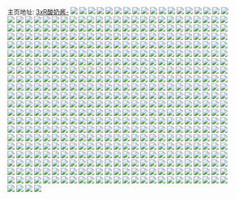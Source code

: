 主页地址: [3xR酸奶酱-](https://weibo.com/u/6291767297) 
![](https://wx4.sinaimg.cn/mw2000/006RNC5Hly1h9ksd37506j31o0280e82.jpg) 
![](https://wx4.sinaimg.cn/mw2000/006RNC5Hly1h9kuvmxf0zj31o0280hdu.jpg) 
![](https://wx4.sinaimg.cn/mw2000/006RNC5Hly1h9ksd1uzvnj31o0280b2a.jpg) 
![](https://wx4.sinaimg.cn/mw2000/006RNC5Hly1h9kss7v1c3j31o0280u0x.jpg) 
![](https://wx4.sinaimg.cn/mw2000/006RNC5Hly1h9ksd06m74j31o0280e82.jpg) 
![](https://wx4.sinaimg.cn/mw2000/006RNC5Hly1h9ko37lwsxj30u00stjsb.jpg) 
![](https://wx4.sinaimg.cn/mw2000/006RNC5Hly1h9d59yp2gfj31o02801ky.jpg) 
![](https://wx4.sinaimg.cn/mw2000/006RNC5Hly1h9cpdzax0ej32801o0hdt.jpg) 
![](https://wx4.sinaimg.cn/mw2000/006RNC5Hly1h9bjdpnafcj32801o0npd.jpg) 
![](https://wx4.sinaimg.cn/mw2000/006RNC5Hly1h9bjerevg4j31o0280u0x.jpg) 
![](https://wx4.sinaimg.cn/mw2000/006RNC5Hly1h9bjdqwg1tj32801o0u0x.jpg) 
![](https://wx4.sinaimg.cn/mw2000/006RNC5Hly1h9bje6fva8j32801o0u0x.jpg) 
![](https://wx4.sinaimg.cn/mw2000/006RNC5Hly1h9bjdool8pj31o0280kjl.jpg) 
![](https://wx4.sinaimg.cn/mw2000/006RNC5Hly1h92k5yv2o7j30u00wsadq.jpg) 
![](https://wx4.sinaimg.cn/mw2000/006RNC5Hly1h92kuaezsfj30rv1t27v5.jpg) 
![](https://wx4.sinaimg.cn/mw2000/006RNC5Hly1h91qhobghtj31o02801ky.jpg) 
![](https://wx4.sinaimg.cn/mw2000/006RNC5Hly1h8ub0lotpjj30wi1ycter.jpg) 
![](https://wx4.sinaimg.cn/mw2000/006RNC5Hly1h8ua1w336nj31891yn7wh.jpg) 
![](https://wx4.sinaimg.cn/mw2000/006RNC5Hly1h8svqdc0l6j31o027znpd.jpg) 
![](https://wx4.sinaimg.cn/mw2000/006RNC5Hly1h8svqfmnqmj322o3407wi.jpg) 
![](https://wx4.sinaimg.cn/mw2000/006RNC5Hly1h8s7eluqruj31o0280e82.jpg) 
![](https://wx4.sinaimg.cn/mw2000/006RNC5Hly1h8s7emuncwj31o0280npd.jpg) 
![](https://wx4.sinaimg.cn/mw2000/006RNC5Hly1h8s7ek51kkj31o02801ky.jpg) 
![](https://wx4.sinaimg.cn/mw2000/006RNC5Hly1h8ne7ju52wj30wi1yc4gt.jpg) 
![](https://wx4.sinaimg.cn/mw2000/006RNC5Hly1h8n1zge00xj30wi1yc7ic.jpg) 
![](https://wx4.sinaimg.cn/mw2000/006RNC5Hly1h8lu632khrj32801o04qq.jpg) 
![](https://wx4.sinaimg.cn/mw2000/006RNC5Hly1h8lu61av1rj32801o0npd.jpg) 
![](https://wx4.sinaimg.cn/mw2000/006RNC5Hly1h8lu64d5ezj32801o0u0x.jpg) 
![](https://wx4.sinaimg.cn/mw2000/006RNC5Hly1h8jra2vtcdj31o0280npd.jpg) 
![](https://wx4.sinaimg.cn/mw2000/006RNC5Hly1h8jr6zzqkvj31o0280qv5.jpg) 
![](https://wx4.sinaimg.cn/mw2000/006RNC5Hly1h8gkdl97w5j31kt27zqv5.jpg) 
![](https://wx4.sinaimg.cn/mw2000/006RNC5Hly1h8gkfkzq9mj30t01pqtr3.jpg) 
![](https://wx4.sinaimg.cn/mw2000/006RNC5Hly1h8gkdlrmifj314a27wkjl.jpg) 
![](https://wx4.sinaimg.cn/mw2000/006RNC5Hly1h8gkdmm4hxj31jb280x6p.jpg) 
![](https://wx4.sinaimg.cn/mw2000/006RNC5Hly1h8gkdb5d0gj32c02k9b2a.jpg) 
![](https://wx4.sinaimg.cn/mw2000/006RNC5Hly1h8gkdd85dpj32c0340qv6.jpg) 
![](https://wx4.sinaimg.cn/mw2000/006RNC5Hly1h8gkdc16raj32a12nab2a.jpg) 
![](https://wx4.sinaimg.cn/mw2000/006RNC5Hly1h8gkdecnq1j32c0340u0y.jpg) 
![](https://wx4.sinaimg.cn/mw2000/006RNC5Hly1h8gkdfdvc8j32c02rw1ky.jpg) 
![](https://wx4.sinaimg.cn/mw2000/006RNC5Hly1h8gkdgfc0ij32c02nie82.jpg) 
![](https://wx4.sinaimg.cn/mw2000/006RNC5Hly1h8gkdhii8aj32c02sc7wi.jpg) 
![](https://wx4.sinaimg.cn/mw2000/006RNC5Hly1h8faf248u5j31o0280x6p.jpg) 
![](https://wx4.sinaimg.cn/mw2000/006RNC5Hly1h8faf35bwlj31o02801ky.jpg) 
![](https://wx4.sinaimg.cn/mw2000/006RNC5Hly1h8ard51d41j31af1uqx5u.jpg) 
![](https://wx4.sinaimg.cn/mw2000/006RNC5Hly1h81nm8btjyj30u01sxagi.jpg) 
![](https://wx4.sinaimg.cn/mw2000/006RNC5Hly1h81nm8u47nj30wi1ycgyn.jpg) 
![](https://wx4.sinaimg.cn/mw2000/006RNC5Hly1h81nm7z1toj30wi1yc4dy.jpg) 
![](https://wx4.sinaimg.cn/mw2000/006RNC5Hly1h81nbmut2nj30wi1ych12.jpg) 
![](https://wx4.sinaimg.cn/mw2000/006RNC5Hly1h81nbwe7gkj30wi1yck6v.jpg) 
![](https://wx4.sinaimg.cn/mw2000/006RNC5Hly1h81nck4zt1j30u01sxk0t.jpg) 
![](https://wx4.sinaimg.cn/mw2000/006RNC5Hly1h81nbn4m67j31ba0zg775.jpg) 
![](https://wx4.sinaimg.cn/mw2000/006RNC5Hly1h81nckjefwj30u0140tqa.jpg) 
![](https://wx4.sinaimg.cn/mw2000/006RNC5Hly1h800v9bmpdj31o027z1kz.jpg) 
![](https://wx4.sinaimg.cn/mw2000/006RNC5Hly1h800ux3hwpj31o0280npe.jpg) 
![](https://wx4.sinaimg.cn/mw2000/006RNC5Hly1h800uw11vaj31o02804qr.jpg) 
![](https://wx4.sinaimg.cn/mw2000/006RNC5Hly1h7zcvwpackj31o0280npd.jpg) 
![](https://wx4.sinaimg.cn/mw2000/006RNC5Hly1h7z61rs237j31o0280npd.jpg) 
![](https://wx4.sinaimg.cn/mw2000/006RNC5Hly1h7z61r7xocj31o0280qv5.jpg) 
![](https://wx4.sinaimg.cn/mw2000/006RNC5Hly1h7u7mksvu4j31o02804qq.jpg) 
![](https://wx4.sinaimg.cn/mw2000/006RNC5Hly1h7u7mmvsuhj31o02801ky.jpg) 
![](https://wx4.sinaimg.cn/mw2000/006RNC5Hly1h7u7mltlw1j31o0280x6p.jpg) 
![](https://wx4.sinaimg.cn/mw2000/006RNC5Hly1h7u7mjp2sej31o0280b2a.jpg) 
![](https://wx4.sinaimg.cn/mw2000/006RNC5Hly1h7t6g9iuwhj31o0280qv5.jpg) 
![](https://wx4.sinaimg.cn/mw2000/006RNC5Hly1h7t6gwpy3fj31n82801kx.jpg) 
![](https://wx4.sinaimg.cn/mw2000/006RNC5Hly1h7q2q8bw09j31o0280npd.jpg) 
![](https://wx4.sinaimg.cn/mw2000/006RNC5Hly1h7q2q6doknj31o0280npd.jpg) 
![](https://wx4.sinaimg.cn/mw2000/006RNC5Hly1h7q2q7kavij30j70r5aez.jpg) 
![](https://wx4.sinaimg.cn/mw2000/006RNC5Hly1h7q2q7871aj31o0280kjl.jpg) 
![](https://wx4.sinaimg.cn/mw2000/006RNC5Hly1h7no5p1ii6j30wi1ycwxe.jpg) 
![](https://wx4.sinaimg.cn/mw2000/006RNC5Hly1h7m2s4ewtfj30wi1yc7wh.jpg) 
![](https://wx4.sinaimg.cn/mw2000/006RNC5Hly1h7m2s624rvj30mu0u07c8.jpg) 
![](https://wx4.sinaimg.cn/mw2000/006RNC5Hly1h7m2s5rcd8j30wi1yc7wh.jpg) 
![](https://wx4.sinaimg.cn/mw2000/006RNC5Hly1h7lfm6viirj30wi1ych7p.jpg) 
![](https://wx4.sinaimg.cn/mw2000/006RNC5Hly1h7j98mw9jbj32c0340kjm.jpg) 
![](https://wx4.sinaimg.cn/mw2000/006RNC5Hly1h7i30a7vhzj30u01sxwp2.jpg) 
![](https://wx4.sinaimg.cn/mw2000/006RNC5Hly1h7i2ypzaskj30wi1ycamv.jpg) 
![](https://wx4.sinaimg.cn/mw2000/006RNC5Hly1h7i31ss2gpj30u01sx7ci.jpg) 
![](https://wx4.sinaimg.cn/mw2000/006RNC5Hly1h7e65001k4j30vv0l9n2v.jpg) 
![](https://wx4.sinaimg.cn/mw2000/006RNC5Hly1h7e5gsh7kkj30wi1ycndd.jpg) 
![](https://wx4.sinaimg.cn/mw2000/006RNC5Hly1h7e5gt5zgxj30wi1yckbx.jpg) 
![](https://wx4.sinaimg.cn/mw2000/006RNC5Hly1h7e5groqw4j31400u0wha.jpg) 
![](https://wx4.sinaimg.cn/mw2000/006RNC5Hly1h7ax0oy3clj30wi1ychdt.jpg) 
![](https://wx4.sinaimg.cn/mw2000/006RNC5Hly1h7adz6opu8j30wi1ycn3t.jpg) 
![](https://wx4.sinaimg.cn/mw2000/006RNC5Hly1h75xrk01enj31o027z7la.jpg) 
![](https://wx4.sinaimg.cn/mw2000/006RNC5Hly1h70qaygpp0j32c033yhdu.jpg) 
![](https://wx4.sinaimg.cn/mw2000/006RNC5Hly1h6xt4x5p6aj31o02801ky.jpg) 
![](https://wx4.sinaimg.cn/mw2000/006RNC5Hly1h6xt4wc75ej31kq2367wh.jpg) 
![](https://wx4.sinaimg.cn/mw2000/006RNC5Hly1h6xt59lrvyj31o02804qq.jpg) 
![](https://wx4.sinaimg.cn/mw2000/006RNC5Hly1h6xt4xnheij31o0280dpn.jpg) 
![](https://wx4.sinaimg.cn/mw2000/006RNC5Hly1h6t1eu6p95j30u00u2q57.jpg) 
![](https://wx4.sinaimg.cn/mw2000/006RNC5Hly1h6q95d7i8wj30wi1ycnbg.jpg) 
![](https://wx4.sinaimg.cn/mw2000/006RNC5Hly1h6q95cpsg6j30wi1ycqfa.jpg) 
![](https://wx4.sinaimg.cn/mw2000/006RNC5Hly1h6nomaot6hj32bz340u10.jpg) 
![](https://wx4.sinaimg.cn/mw2000/006RNC5Hly1h6nom93ew8j321x33nb2b.jpg) 
![](https://wx4.sinaimg.cn/mw2000/006RNC5Hly1h6nom7npyzj326033wkjn.jpg) 
![](https://wx4.sinaimg.cn/mw2000/006RNC5Hly1h6nomk78pxj32c033zu0x.jpg) 
![](https://wx4.sinaimg.cn/mw2000/006RNC5Hly1h6mnv8mlzaj30u00fr3yv.jpg) 
![](https://wx4.sinaimg.cn/mw2000/006RNC5Hly1h6mnvuz4q8j30u00budh5.jpg) 
![](https://wx4.sinaimg.cn/mw2000/006RNC5Hly1h6mnxjk433j30qm1aggxp.jpg) 
![](https://wx4.sinaimg.cn/mw2000/006RNC5Hly1h6mez6mtv7j32c033z1l1.jpg) 
![](https://wx4.sinaimg.cn/mw2000/006RNC5Hly1h6mez4tq3mj32c0340k2w.jpg) 
![](https://wx4.sinaimg.cn/mw2000/006RNC5Hly1h6mez171f9j328m319gy5.jpg) 
![](https://wx4.sinaimg.cn/mw2000/006RNC5Hly1h6mezagvtpj32c0333e69.jpg) 
![](https://wx4.sinaimg.cn/mw2000/006RNC5Hly1h6mez7zv6pj31kd2y2qv5.jpg) 
![](https://wx4.sinaimg.cn/mw2000/006RNC5Hly1h6mnv8mlzaj30u00fr3yv.jpg) 
![](https://wx4.sinaimg.cn/mw2000/006RNC5Hly1h6mnvuz4q8j30u00budh5.jpg) 
![](https://wx4.sinaimg.cn/mw2000/006RNC5Hly1h6mnxjk433j30qm1aggxp.jpg) 
![](https://wx4.sinaimg.cn/mw2000/006RNC5Hly1h6mez6mtv7j32c033z1l1.jpg) 
![](https://wx4.sinaimg.cn/mw2000/006RNC5Hly1h6mez4tq3mj32c0340k2w.jpg) 
![](https://wx4.sinaimg.cn/mw2000/006RNC5Hly1h6mez171f9j328m319gy5.jpg) 
![](https://wx4.sinaimg.cn/mw2000/006RNC5Hly1h6mezagvtpj32c0333e69.jpg) 
![](https://wx4.sinaimg.cn/mw2000/006RNC5Hly1h6mez7zv6pj31kd2y2qv5.jpg) 
![](https://wx4.sinaimg.cn/mw2000/006RNC5Hly1h6mez3oloyj32a632jb29.jpg) 
![](https://wx4.sinaimg.cn/mw2000/006RNC5Hly1h6mez2f93oj32c033zqrp.jpg) 
![](https://wx4.sinaimg.cn/mw2000/006RNC5Hly1h6mez98fcaj32aj337wng.jpg) 
![](https://wx4.sinaimg.cn/mw2000/006RNC5Hly1h6khqa00o5j31nb27ze2u.jpg) 
![](https://wx4.sinaimg.cn/mw2000/006RNC5Hly1h6k4a3ashjj31n828046u.jpg) 
![](https://wx4.sinaimg.cn/mw2000/006RNC5Hly1h6k4a2snllj31ml28014i.jpg) 
![](https://wx4.sinaimg.cn/mw2000/006RNC5Hly1h6j9fd01kpj31p333zu0y.jpg) 
![](https://wx4.sinaimg.cn/mw2000/006RNC5Hly1h6j9auqa15j32c0340qv7.jpg) 
![](https://wx4.sinaimg.cn/mw2000/006RNC5Hly1h6j9bcy48ij31mn33ykjm.jpg) 
![](https://wx4.sinaimg.cn/mw2000/006RNC5Hly1h6j9fg4gwvj32c03401l0.jpg) 
![](https://wx4.sinaimg.cn/mw2000/006RNC5Hly1h6j9bacf7zj32c03401kz.jpg) 
![](https://wx4.sinaimg.cn/mw2000/006RNC5Hly1h6j9feepfbj32c0340hdv.jpg) 
![](https://wx4.sinaimg.cn/mw2000/006RNC5Hly1h6j9ay79iqj32c0340x6s.jpg) 
![](https://wx4.sinaimg.cn/mw2000/006RNC5Hly1h6j9b4oy0yj32b432uu10.jpg) 
![](https://wx4.sinaimg.cn/mw2000/006RNC5Hly1h6j9b7xtl9j32c0340kjn.jpg) 
![](https://wx4.sinaimg.cn/mw2000/006RNC5Hly1h6j9b2jldqj32c03401l1.jpg) 
![](https://wx4.sinaimg.cn/mw2000/006RNC5Hly1h6j9b0idbzj32c0340x6s.jpg) 
![](https://wx4.sinaimg.cn/mw2000/006RNC5Hly1h6j9i22smwj312x2by1kx.jpg) 
![](https://wx4.sinaimg.cn/mw2000/006RNC5Hly1h6j9fb6n6hj31hw2bykjl.jpg) 
![](https://wx4.sinaimg.cn/mw2000/006RNC5Hly1h6j9b9atg6j32c03404qr.jpg) 
![](https://wx4.sinaimg.cn/mw2000/006RNC5Hly1h6j9fbqcxpj30y32bye7q.jpg) 
![](https://wx4.sinaimg.cn/mw2000/006RNC5Hly1h6j9f99wp7j31l92c0e81.jpg) 
![](https://wx4.sinaimg.cn/mw2000/006RNC5Hly1h6hqeb89tgj325t340b2b.jpg) 
![](https://wx4.sinaimg.cn/mw2000/006RNC5Hly1h6eda054wmj30wi1ycqm6.jpg) 
![](https://wx4.sinaimg.cn/mw2000/006RNC5Hly1h6edaudfrdj30u00l1q3h.jpg) 
![](https://wx4.sinaimg.cn/mw2000/006RNC5Hly1h6d5wenmwwj30wi1ycaet.jpg) 
![](https://wx4.sinaimg.cn/mw2000/006RNC5Hly1h6aw4bxj6zj30u017g77j.jpg) 
![](https://wx4.sinaimg.cn/mw2000/006RNC5Hly1h6a3jtg3n3j30u00bsta8.jpg) 
![](https://wx4.sinaimg.cn/mw2000/006RNC5Hly1h67mfqwvpnj30wi1yc7vx.jpg) 
![](https://wx4.sinaimg.cn/mw2000/006RNC5Hly1h67mfq49jcj30wi1ycqgk.jpg) 
![](https://wx4.sinaimg.cn/mw2000/006RNC5Hly1h66n1ctkwej30wi1yck4d.jpg) 
![](https://wx4.sinaimg.cn/mw2000/006RNC5Hly1h66n1f3zfxj30w616wabv.jpg) 
![](https://wx4.sinaimg.cn/mw2000/006RNC5Hly1h669q9w94bj31o0280gx5.jpg) 
![](https://wx4.sinaimg.cn/mw2000/006RNC5Hly1h665pkp34rj31o0280nha.jpg) 
![](https://wx4.sinaimg.cn/mw2000/006RNC5Hly1h665pmrgg7j31o0280x6p.jpg) 
![](https://wx4.sinaimg.cn/mw2000/006RNC5Hly1h665pz8exbj31o0280h10.jpg) 
![](https://wx4.sinaimg.cn/mw2000/006RNC5Hly1h665q3yndnj31o0280hdt.jpg) 
![](https://wx4.sinaimg.cn/mw2000/006RNC5Hly1h665q91lhaj31o0280x6p.jpg) 
![](https://wx4.sinaimg.cn/mw2000/006RNC5Hly1h665qcoh13j31kv280kjl.jpg) 
![](https://wx4.sinaimg.cn/mw2000/006RNC5Hly1h61gjxlnh2j323y35sdi8.jpg) 
![](https://wx4.sinaimg.cn/mw2000/006RNC5Hly1h60sg7k2eej32c0340x6s.jpg) 
![](https://wx4.sinaimg.cn/mw2000/006RNC5Hly1h5zggqfs3ej31n2280tle.jpg) 
![](https://wx4.sinaimg.cn/mw2000/006RNC5Hly1h5zggpkvz0j31o0280u0x.jpg) 
![](https://wx4.sinaimg.cn/mw2000/006RNC5Hly1h5zggp104nj31no280u0x.jpg) 
![](https://wx4.sinaimg.cn/mw2000/006RNC5Hly1h5zggohcmjj31nz27ydsg.jpg) 
![](https://wx4.sinaimg.cn/mw2000/006RNC5Hly1h5zggnva52j31n6280tgy.jpg) 
![](https://wx4.sinaimg.cn/mw2000/006RNC5Hly1h5zggr5st1j31mn280kjl.jpg) 
![](https://wx4.sinaimg.cn/mw2000/006RNC5Hly1h5zggndulxj31mt280n6e.jpg) 
![](https://wx4.sinaimg.cn/mw2000/006RNC5Hly1h5y7mmpwllj30sg23ub29.jpg) 
![](https://wx4.sinaimg.cn/mw2000/006RNC5Hly1h5y7mnkfhlj30u0140k73.jpg) 
![](https://wx4.sinaimg.cn/mw2000/006RNC5Hly1h5y7mn6ugdj30wi1ycwuc.jpg) 
![](https://wx4.sinaimg.cn/mw2000/006RNC5Hly1h5wupq5847j30u00xgaj1.jpg) 
![](https://wx4.sinaimg.cn/mw2000/006RNC5Hly1h5w3lxz03xj30v90v979i.jpg) 
![](https://wx4.sinaimg.cn/mw2000/006RNC5Hly1h5v0wk3y0sj30wi1ycwx6.jpg) 
![](https://wx4.sinaimg.cn/mw2000/006RNC5Hly1h5v0wkusckj32801o07wi.jpg) 
![](https://wx4.sinaimg.cn/mw2000/006RNC5Hly1h5v0wqijfbj30wi1ychas.jpg) 
![](https://wx4.sinaimg.cn/mw2000/006RNC5Hly1h5v0wn0p45j30wi1yc1i5.jpg) 
![](https://wx4.sinaimg.cn/mw2000/006RNC5Hly1h5v0wokcnaj30wi1ycnkl.jpg) 
![](https://wx4.sinaimg.cn/mw2000/006RNC5Hly1h5v0wntdxnj30wi1ycqt0.jpg) 
![](https://wx4.sinaimg.cn/mw2000/006RNC5Hly1h5v0wlm04oj30wi1yce6k.jpg) 
![](https://wx4.sinaimg.cn/mw2000/006RNC5Hly1h5v0wpvdigj30wi1ycx34.jpg) 
![](https://wx4.sinaimg.cn/mw2000/006RNC5Hly1h5v0wp9kmxj30wi1ycnlc.jpg) 
![](https://wx4.sinaimg.cn/mw2000/006RNC5Hly1h5umae1tnvj315s0vcwpo.jpg) 
![](https://wx4.sinaimg.cn/mw2000/006RNC5Hly1h5tn9spr66j31o0280qv5.jpg) 
![](https://wx4.sinaimg.cn/mw2000/006RNC5Hly1h5tkyww93ij31321nzwy8.jpg) 
![](https://wx4.sinaimg.cn/mw2000/006RNC5Hly1h5tkz9j8lzj32by31u7wj.jpg) 
![](https://wx4.sinaimg.cn/mw2000/006RNC5Hly1h5tkyvf32mj31fc1ny1ip.jpg) 
![](https://wx4.sinaimg.cn/mw2000/006RNC5Hly1h5tl008edgj31o0280npd.jpg) 
![](https://wx4.sinaimg.cn/mw2000/006RNC5Hly1h5tkzzmg21j31o02804qq.jpg) 
![](https://wx4.sinaimg.cn/mw2000/006RNC5Hly1h5tlbjz6xrj31671nze4o.jpg) 
![](https://wx4.sinaimg.cn/mw2000/006RNC5Hly1h5tl8htp83j310b1cfqn8.jpg) 
![](https://wx4.sinaimg.cn/mw2000/006RNC5Hly1h5tetuzqm4j318l1i41kx.jpg) 
![](https://wx4.sinaimg.cn/mw2000/006RNC5Hly1h5tettrkjlj31cc1n27wh.jpg) 
![](https://wx4.sinaimg.cn/mw2000/006RNC5Hly1h5tetudz4ej32801nzu0x.jpg) 
![](https://wx4.sinaimg.cn/mw2000/006RNC5Hly1h5tett5w0fj32801o01ky.jpg) 
![](https://wx4.sinaimg.cn/mw2000/006RNC5Hly1h5p6rfwh3rj31nz27nnpd.jpg) 
![](https://wx4.sinaimg.cn/mw2000/006RNC5Hly1h5p6rhnd70j32801o0u0x.jpg) 
![](https://wx4.sinaimg.cn/mw2000/006RNC5Hly1h5p6rf967sj31o0280u0x.jpg) 
![](https://wx4.sinaimg.cn/mw2000/006RNC5Hly1h5p6rh026rj31o0280x6p.jpg) 
![](https://wx4.sinaimg.cn/mw2000/006RNC5Hly1h5p6rehvcbj31o0280x6p.jpg) 
![](https://wx4.sinaimg.cn/mw2000/006RNC5Hly1h5mxgrqsxxj30wi1yc7jd.jpg) 
![](https://wx4.sinaimg.cn/mw2000/006RNC5Hly1h5mxgs860mj30wi1ycqh5.jpg) 
![](https://wx4.sinaimg.cn/mw2000/006RNC5Hly1h5mxgsqikmj30wi1ycat9.jpg) 
![](https://wx4.sinaimg.cn/mw2000/006RNC5Hly1h5mxgtbae3j30wi1ych1z.jpg) 
![](https://wx4.sinaimg.cn/mw2000/006RNC5Hly1h5mxgqtj5sj30wi1yctpp.jpg) 
![](https://wx4.sinaimg.cn/mw2000/006RNC5Hly1h5lontokb6j31o0280npe.jpg) 
![](https://wx4.sinaimg.cn/mw2000/006RNC5Hly1h5lonsmq07j31o0280u0y.jpg) 
![](https://wx4.sinaimg.cn/mw2000/006RNC5Hly1h5lonpqky1j32801o0u0y.jpg) 
![](https://wx4.sinaimg.cn/mw2000/006RNC5Hly1h5lonmmsqlj32801o0x6q.jpg) 
![](https://wx4.sinaimg.cn/mw2000/006RNC5Hly1h5lonrgsl5j32801o0hdu.jpg) 
![](https://wx4.sinaimg.cn/mw2000/006RNC5Hly1h5lonopkwej31o0280hdu.jpg) 
![](https://wx4.sinaimg.cn/mw2000/006RNC5Hly1h5l7mdqqkmj32801o0qv5.jpg) 
![](https://wx4.sinaimg.cn/mw2000/006RNC5Hly1h5l7meyj79j31hb1z2e81.jpg) 
![](https://wx4.sinaimg.cn/mw2000/006RNC5Hly1h5knu1zwzxj31o01nkqv5.jpg) 
![](https://wx4.sinaimg.cn/mw2000/006RNC5Hly1h5kntzqjqgj31pc2i3x6p.jpg) 
![](https://wx4.sinaimg.cn/mw2000/006RNC5Hly1h5knu0o9u0j31mb1xqb2a.jpg) 
![](https://wx4.sinaimg.cn/mw2000/006RNC5Hly1h5knu19oenj314f1n11kx.jpg) 
![](https://wx4.sinaimg.cn/mw2000/006RNC5Hly1h5j9yieknbj32c033z7wk.jpg) 
![](https://wx4.sinaimg.cn/mw2000/006RNC5Hly1h5j9yjfgaqj32bz2ww4qq.jpg) 
![](https://wx4.sinaimg.cn/mw2000/006RNC5Hly1h5j9ym10bkj32c033xx6q.jpg) 
![](https://wx4.sinaimg.cn/mw2000/006RNC5Hly1h5j9yx0wbhj32c0340hdw.jpg) 
![](https://wx4.sinaimg.cn/mw2000/006RNC5Hly1h5j9yl69i2j32c02t67wi.jpg) 
![](https://wx4.sinaimg.cn/mw2000/006RNC5Hly1h5ja29fkayj32c0340hdw.jpg) 
![](https://wx4.sinaimg.cn/mw2000/006RNC5Hly1h5k38gpl1xj31ru2t4qv5.jpg) 
![](https://wx4.sinaimg.cn/mw2000/006RNC5Hly1h5ja275yhnj32c0340qv9.jpg) 
![](https://wx4.sinaimg.cn/mw2000/006RNC5Hly1h5j9yosnfdj32c0340hdw.jpg) 
![](https://wx4.sinaimg.cn/mw2000/006RNC5Hly1h5j9yn3z7zj325c23s1kz.jpg) 
![](https://wx4.sinaimg.cn/mw2000/006RNC5Hly1h5j097ugqmj30wi1yctih.jpg) 
![](https://wx4.sinaimg.cn/mw2000/006RNC5Hly1h5i05vh2irj31o02801kx.jpg) 
![](https://wx4.sinaimg.cn/mw2000/006RNC5Hly1h5h38l0vvej30tj12mq69.jpg) 
![](https://wx4.sinaimg.cn/mw2000/006RNC5Hly1h5h3dp4z13j32by31u7wj.jpg) 
![](https://wx4.sinaimg.cn/mw2000/006RNC5Hly1h5esb997xwj31521lc7t1.jpg) 
![](https://wx4.sinaimg.cn/mw2000/006RNC5Hly1h5esb8qeiqj31jf2ec1ky.jpg) 
![](https://wx4.sinaimg.cn/mw2000/006RNC5Hly1h5dk4b115mj30wi1ycano.jpg) 
![](https://wx4.sinaimg.cn/mw2000/006RNC5Hly1h5dgyle512j30wi1ycduo.jpg) 
![](https://wx4.sinaimg.cn/mw2000/006RNC5Hly1h5dgyksvfvj30wi1ycasd.jpg) 
![](https://wx4.sinaimg.cn/mw2000/006RNC5Hly1h5dh2z36hfj30wi1ycarm.jpg) 
![](https://wx4.sinaimg.cn/mw2000/006RNC5Hly1h5dh2zuvn3j30wi1yc18b.jpg) 
![](https://wx4.sinaimg.cn/mw2000/006RNC5Hly1h5byhb5xeoj32am337u10.jpg) 
![](https://wx4.sinaimg.cn/mw2000/006RNC5Hly1h5byhdg5opj328m2zmu0z.jpg) 
![](https://wx4.sinaimg.cn/mw2000/006RNC5Hly1h5byhc3e9bj32c01hyb2a.jpg) 
![](https://wx4.sinaimg.cn/mw2000/006RNC5Hly1h5b1v6d9v3j31nj27z7wi.jpg) 
![](https://wx4.sinaimg.cn/mw2000/006RNC5Hly1h5b1vlonmgj32801o0u0x.jpg) 
![](https://wx4.sinaimg.cn/mw2000/006RNC5Hly1h5b1v997tuj31nq2801ky.jpg) 
![](https://wx4.sinaimg.cn/mw2000/006RNC5Hly1h57quewivkj30wi1yck0p.jpg) 
![](https://wx4.sinaimg.cn/mw2000/006RNC5Hly1h56njmzs8pj32c033xkjm.jpg) 
![](https://wx4.sinaimg.cn/mw2000/006RNC5Hly1h56nju7q2qj31an1x04qp.jpg) 
![](https://wx4.sinaimg.cn/mw2000/006RNC5Hly1h52td0wy0gj31q71h07wh.jpg) 
![](https://wx4.sinaimg.cn/mw2000/006RNC5Hly1h4tognqjv1j30wi1howm2.jpg) 
![](https://wx4.sinaimg.cn/mw2000/006RNC5Hly1h4toq6h3mdj30wg0s777e.jpg) 
![](https://wx4.sinaimg.cn/mw2000/006RNC5Hly1h4ov8jz8k7j32801o0hdt.jpg) 
![](https://wx4.sinaimg.cn/mw2000/006RNC5Hly1h4ov88vglxj32801o0kjl.jpg) 
![](https://wx4.sinaimg.cn/mw2000/006RNC5Hly1h4ov88888ej327z1mue81.jpg) 
![](https://wx4.sinaimg.cn/mw2000/006RNC5Hly1h4lr009ofoj32801o0b2b.jpg) 
![](https://wx4.sinaimg.cn/mw2000/006RNC5Hly1h4igxkcug3j32801o0u0x.jpg) 
![](https://wx4.sinaimg.cn/mw2000/006RNC5Hly1h4a92joss6j32801o0x6p.jpg) 
![](https://wx4.sinaimg.cn/mw2000/006RNC5Hly1h4a92keujfj32801o0qv5.jpg) 
![](https://wx4.sinaimg.cn/mw2000/006RNC5Hly1h4a92l4vkhj32801o0kjl.jpg) 
![](https://wx4.sinaimg.cn/mw2000/006RNC5Hly1h4a92lu2eij32801o0npd.jpg) 
![](https://wx4.sinaimg.cn/mw2000/006RNC5Hly1h46kx0vphbj31n82807wh.jpg) 
![](https://wx4.sinaimg.cn/mw2000/006RNC5Hly1h46kx027tpj31o0280hdt.jpg) 
![](https://wx4.sinaimg.cn/mw2000/006RNC5Hly1h46kwypcd8j32bi33b1kz.jpg) 
![](https://wx4.sinaimg.cn/mw2000/006RNC5Hly1h45r4id09wj32a731yb2b.jpg) 
![](https://wx4.sinaimg.cn/mw2000/006RNC5Hly1h40sdpsimzj31md27cu0x.jpg) 
![](https://wx4.sinaimg.cn/mw2000/006RNC5Hly1h3zw37wcijj31md27cu0x.jpg) 
![](https://wx4.sinaimg.cn/mw2000/006RNC5Hly1h3zw38so25j32801o04qq.jpg) 
![](https://wx4.sinaimg.cn/mw2000/006RNC5Hly1h3yf26ih8lj30wi1yctst.jpg) 
![](https://wx4.sinaimg.cn/mw2000/006RNC5Hly1h3yf273snsj30wi1ycnbt.jpg) 
![](https://wx4.sinaimg.cn/mw2000/006RNC5Hly1h3yf27ymyij30wi1yc7hk.jpg) 
![](https://wx4.sinaimg.cn/mw2000/006RNC5Hly1h3yf28k4fqj30wi1ycncl.jpg) 
![](https://wx4.sinaimg.cn/mw2000/006RNC5Hly1h3yf294pwtj30wi1ycanq.jpg) 
![](https://wx4.sinaimg.cn/mw2000/006RNC5Hly1h3yf29mh07j30wi1ycqf2.jpg) 
![](https://wx4.sinaimg.cn/mw2000/006RNC5Hly1h3yf2a6bktj30wi1ycqgp.jpg) 
![](https://wx4.sinaimg.cn/mw2000/006RNC5Hly1h3yf2apzltj30wi1ycank.jpg) 
![](https://wx4.sinaimg.cn/mw2000/006RNC5Hly1h3yf374e69j30tm09pq3u.jpg) 
![](https://wx4.sinaimg.cn/mw2000/006RNC5Hly1h3pbsstp9aj32c0340x6r.jpg) 
![](https://wx4.sinaimg.cn/mw2000/006RNC5Hly1h3pbsq0a1sj32c0340b2c.jpg) 
![](https://wx4.sinaimg.cn/mw2000/006RNC5Hly1h3pbsk7m15j32by33zu0z.jpg) 
![](https://wx4.sinaimg.cn/mw2000/006RNC5Hly1h3o8pjnashj32801o0b29.jpg) 
![](https://wx4.sinaimg.cn/mw2000/006RNC5Hly1h3o8pj0heej31o0280x6p.jpg) 
![](https://wx4.sinaimg.cn/mw2000/006RNC5Hly1h3jtgvqru4j32c02c01ky.jpg) 
![](https://wx4.sinaimg.cn/mw2000/006RNC5Hly1h35tjzcnd0j31o01o07wh.jpg) 
![](https://wx4.sinaimg.cn/mw2000/006RNC5Hly1h35tjyrlm5j31o01o04qp.jpg) 
![](https://wx4.sinaimg.cn/mw2000/006RNC5Hly1h35tjzzfqzj32801o0e81.jpg) 
![](https://wx4.sinaimg.cn/mw2000/006RNC5Hly1h35tk1riybj31o0280hdt.jpg) 
![](https://wx4.sinaimg.cn/mw2000/006RNC5Hly1h35tk0ujfzj31nz270hdt.jpg) 
![](https://wx4.sinaimg.cn/mw2000/006RNC5Hly1h34woghpxpj31o02801ky.jpg) 
![](https://wx4.sinaimg.cn/mw2000/006RNC5Hly1h2xp24mwaij31sd2lwhdu.jpg) 
![](https://wx4.sinaimg.cn/mw2000/006RNC5Hly1h2pghr5ogxj30qg1sxdnr.jpg) 
![](https://wx4.sinaimg.cn/mw2000/006RNC5Hly1h2p5jp8714j31o0280qv5.jpg) 
![](https://wx4.sinaimg.cn/mw2000/006RNC5Hly1h2p5syaobjj32801o0qv5.jpg) 
![](https://wx4.sinaimg.cn/mw2000/006RNC5Hly1h2p5qlt80cj31jw27dhdt.jpg) 
![](https://wx4.sinaimg.cn/mw2000/006RNC5Hly1h2p5jn6q8xj31o0280qv5.jpg) 
![](https://wx4.sinaimg.cn/mw2000/006RNC5Hly1h2p5jnqpluj31j220lkjl.jpg) 
![](https://wx4.sinaimg.cn/mw2000/006RNC5Hly1h2p5joezovj31o0280x6p.jpg) 
![](https://wx4.sinaimg.cn/mw2000/006RNC5Hly1h2p5qo0ih9j31o02801ky.jpg) 
![](https://wx4.sinaimg.cn/mw2000/006RNC5Hly1h2dveyw4lyj30ki0l6ad0.jpg) 
![](https://wx4.sinaimg.cn/mw2000/006RNC5Hly1h2dveybud7j31o0280u0x.jpg) 
![](https://wx4.sinaimg.cn/mw2000/006RNC5Hly1h2dveynf7oj30u00tz42e.jpg) 
![](https://wx4.sinaimg.cn/mw2000/006RNC5Hly1h2cipn4vhrj32bf3371kz.jpg) 
![](https://wx4.sinaimg.cn/mw2000/006RNC5Hly1h2ciplr506j32am325npe.jpg) 
![](https://wx4.sinaimg.cn/mw2000/006RNC5Hly1h2be2770muj31751guker.jpg) 
![](https://wx4.sinaimg.cn/mw2000/006RNC5Hly1h1y6oup0r9j30wi1yc7mh.jpg) 
![](https://wx4.sinaimg.cn/mw2000/006RNC5Hly1h1kypauxaaj32bh3401l0.jpg) 
![](https://wx4.sinaimg.cn/mw2000/006RNC5Hly1h1grzh8zyuj30vr1cado8.jpg) 
![](https://wx4.sinaimg.cn/mw2000/006RNC5Hly1h1d8lfoa2sj30u01sxagg.jpg) 
![](https://wx4.sinaimg.cn/mw2000/006RNC5Hly1h1d8lybb6vj30u01sxgt8.jpg) 
![](https://wx4.sinaimg.cn/mw2000/006RNC5Hly1h182ioc5efj30u00x1te5.jpg) 
![](https://wx4.sinaimg.cn/mw2000/006RNC5Hly1h17fv7y9s0j30wq0u048s.jpg) 
![](https://wx4.sinaimg.cn/mw2000/006RNC5Hly1h17fv52ufkj30u01axqet.jpg) 
![](https://wx4.sinaimg.cn/mw2000/006RNC5Hly1h17fwxlzgyj30wi1yc0z8.jpg) 
![](https://wx4.sinaimg.cn/mw2000/006RNC5Hly1h17fv4tg3wj30wi1yc7fg.jpg) 
![](https://wx4.sinaimg.cn/mw2000/006RNC5Hly1h161xpbpx7j30vc15stn4.jpg) 
![](https://wx4.sinaimg.cn/mw2000/006RNC5Hly1h161xpojarj30vc15sh1m.jpg) 
![](https://wx4.sinaimg.cn/mw2000/006RNC5Hly1h161xq2dt8j30vc15sk5k.jpg) 
![](https://wx4.sinaimg.cn/mw2000/006RNC5Hly1h13x4wg1h9j30u007jmyn.jpg) 
![](https://wx4.sinaimg.cn/mw2000/006RNC5Hly1h13x5a3lf1j30tm0pj0y6.jpg) 
![](https://wx4.sinaimg.cn/mw2000/006RNC5Hly1h13efljriqj32c03407wk.jpg) 
![](https://wx4.sinaimg.cn/mw2000/006RNC5Hly1h13efk86gtj32c033zu0y.jpg) 
![](https://wx4.sinaimg.cn/mw2000/006RNC5Hly1h13efmvvb4j32bk33ze82.jpg) 
![](https://wx4.sinaimg.cn/mw2000/006RNC5Hly1h13efnymkaj32c0340hdu.jpg) 
![](https://wx4.sinaimg.cn/mw2000/006RNC5Hly1h115rt5ne6j328y2zxqv7.jpg) 
![](https://wx4.sinaimg.cn/mw2000/006RNC5Hly1h115s73w3kj327q2ycu0z.jpg) 
![](https://wx4.sinaimg.cn/mw2000/006RNC5Hly1h0zdbjujzyj32c033xnpe.jpg) 
![](https://wx4.sinaimg.cn/mw2000/006RNC5Hly1h0xo003hhtj30u01sxwjr.jpg) 
![](https://wx4.sinaimg.cn/mw2000/006RNC5Hly1h0vsd4unexj317r1mcke2.jpg) 
![](https://wx4.sinaimg.cn/mw2000/006RNC5Hly1h0vsd4eo94j32a133znpe.jpg) 
![](https://wx4.sinaimg.cn/mw2000/006RNC5Hly1h0vsd25wklj32c033x4qr.jpg) 
![](https://wx4.sinaimg.cn/mw2000/006RNC5Hly1h0vsd3gjkzj32c033zkjn.jpg) 
![](https://wx4.sinaimg.cn/mw2000/006RNC5Hly1h0uqeqr60fj30u01sx45a.jpg) 
![](https://wx4.sinaimg.cn/mw2000/006RNC5Hly1h0toyj71huj329s31tx6p.jpg) 
![](https://wx4.sinaimg.cn/mw2000/006RNC5Hly1h0r453krbdj30wi1yc17o.jpg) 
![](https://wx4.sinaimg.cn/mw2000/006RNC5Hly1h0r4531teyj30wi1yck3s.jpg) 
![](https://wx4.sinaimg.cn/mw2000/006RNC5Hly1h0r452krykj30wi1yck4i.jpg) 
![](https://wx4.sinaimg.cn/mw2000/006RNC5Hly1h0qmt7n08ej32xh274x6r.jpg) 
![](https://wx4.sinaimg.cn/mw2000/006RNC5Hly1h0qn0nqexxj30u00u0tco.jpg) 
![](https://wx4.sinaimg.cn/mw2000/006RNC5Hly1h0of51lzd4j315l0v1aic.jpg) 
![](https://wx4.sinaimg.cn/mw2000/006RNC5Hly1h0nm5eaa9zj30uw1jx4gb.jpg) 
![](https://wx4.sinaimg.cn/mw2000/006RNC5Hly1h0n4s25bg2j30wi1ycqhd.jpg) 
![](https://wx4.sinaimg.cn/mw2000/006RNC5Hly1h0n4s1ogf8j30wi1ycwuc.jpg) 
![](https://wx4.sinaimg.cn/mw2000/006RNC5Hly1h0k4j9ir50j30wi1ycaor.jpg) 
![](https://wx4.sinaimg.cn/mw2000/006RNC5Hly1h0k4j8ugbij30wi1yctmw.jpg) 
![](https://wx4.sinaimg.cn/mw2000/006RNC5Hly1h0jixw23ycj30vc15sqag.jpg) 
![](https://wx4.sinaimg.cn/mw2000/006RNC5Hly1h0hyjxxn0bj30wi1ycndy.jpg) 
![](https://wx4.sinaimg.cn/mw2000/006RNC5Hly1h0gm6pk6yzj30wi1ycq7p.jpg) 
![](https://wx4.sinaimg.cn/mw2000/006RNC5Hly1h0fmz6oczbj30ti0ti0wy.jpg) 
![](https://wx4.sinaimg.cn/mw2000/006RNC5Hly1h0fj6t7vptj31o0280u0x.jpg) 
![](https://wx4.sinaimg.cn/mw2000/006RNC5Hly1h0fjdtoy4aj32801o0x6p.jpg) 
![](https://wx4.sinaimg.cn/mw2000/006RNC5Hly1h0fj6v3zc6j31o02801ky.jpg) 
![](https://wx4.sinaimg.cn/mw2000/006RNC5Hly1h0fj6s92xoj30vc15swpf.jpg) 
![](https://wx4.sinaimg.cn/mw2000/006RNC5Hly1h0fjjph1eyj322b1mpu0x.jpg) 
![](https://wx4.sinaimg.cn/mw2000/006RNC5Hly1h0fj6u5tkoj31o0280x6p.jpg) 
![](https://wx4.sinaimg.cn/mw2000/006RNC5Hly1h0a0j0chu3j30wi1yc189.jpg) 
![](https://wx4.sinaimg.cn/mw2000/006RNC5Hly1h0a0j0sycgj30wi1ycwp4.jpg) 
![](https://wx4.sinaimg.cn/mw2000/006RNC5Hly1h09zzy5e2bj30wi1ycdu6.jpg) 
![](https://wx4.sinaimg.cn/mw2000/006RNC5Hly1h09zzyj3g7j30wi1yctp7.jpg) 
![](https://wx4.sinaimg.cn/mw2000/006RNC5Hly1h09zgtlsblj30wi1ycqgh.jpg) 
![](https://wx4.sinaimg.cn/mw2000/006RNC5Hly1h09zgtzvz7j30wi1ycall.jpg) 
![](https://wx4.sinaimg.cn/mw2000/006RNC5Hly1h09zjj6ccvj30wi1yc7hn.jpg) 
![](https://wx4.sinaimg.cn/mw2000/006RNC5Hly1h06f77hpgnj30u00ksdj2.jpg) 
![](https://wx4.sinaimg.cn/mw2000/006RNC5Hly1h06f7bpqavj32c034a7wj.jpg) 
![](https://wx4.sinaimg.cn/mw2000/006RNC5Hly1h06f789fsbj32c033y7wi.jpg) 
![](https://wx4.sinaimg.cn/mw2000/006RNC5Hly1h06f7af70zj32bz35rx6q.jpg) 
![](https://wx4.sinaimg.cn/mw2000/006RNC5Hly1h06f7m9s13j31o0280hdt.jpg) 
![](https://wx4.sinaimg.cn/mw2000/006RNC5Hly1h06f7qckhbj31o0280hdt.jpg) 
![](https://wx4.sinaimg.cn/mw2000/006RNC5Hly1h06f7pjxn9j31o0280kjl.jpg) 
![](https://wx4.sinaimg.cn/mw2000/006RNC5Hly1h06f7nqhawj32801o0e81.jpg) 
![](https://wx4.sinaimg.cn/mw2000/006RNC5Hly1h06f7n322jj31o0280u0x.jpg) 
![](https://wx4.sinaimg.cn/mw2000/006RNC5Hly1h06f7lhbgnj32801o0e81.jpg) 
![](https://wx4.sinaimg.cn/mw2000/006RNC5Hly1h06f7ohxpmj31o0280npd.jpg) 
![](https://wx4.sinaimg.cn/mw2000/006RNC5Hly1h015qyqu1kj30u01sxn3s.jpg) 
![](https://wx4.sinaimg.cn/mw2000/006RNC5Hly1h015rpczlvj30u01sxdnq.jpg) 
![](https://wx4.sinaimg.cn/mw2000/006RNC5Hly1h015rvckiyj30wi1ycaxk.jpg) 
![](https://wx4.sinaimg.cn/mw2000/006RNC5Hly1h015whh8gqj30wi1ycqpn.jpg) 
![](https://wx4.sinaimg.cn/mw2000/006RNC5Hly1h00eh16dy4j30u0140gtx.jpg) 
![](https://wx4.sinaimg.cn/mw2000/006RNC5Hly1h00eh4aq0cj30u0140jzv.jpg) 
![](https://wx4.sinaimg.cn/mw2000/006RNC5Hly1h00eh1j81ij30u0140dmz.jpg) 
![](https://wx4.sinaimg.cn/mw2000/b10c1bc2ly1gzuezrdho8j208c087glr.jpg) 
![](https://wx4.sinaimg.cn/mw2000/006RNC5Hly1gzu93gdqivj30u00zggqu.jpg) 
![](https://wx4.sinaimg.cn/mw2000/006RNC5Hly1gzu93fugl5j30u0140afm.jpg) 
![](https://wx4.sinaimg.cn/mw2000/006RNC5Hly1gzqp3hesvnj32c02nfhdt.jpg) 
![](https://wx4.sinaimg.cn/mw2000/006RNC5Hly1gzqp512xgdj32c0340npf.jpg) 
![](https://wx4.sinaimg.cn/mw2000/006RNC5Hly1gzqp3jqm86j31qi1slhdu.jpg) 
![](https://wx4.sinaimg.cn/mw2000/006RNC5Hly1gzqp3lfyg1j31o027ue81.jpg) 
![](https://wx4.sinaimg.cn/mw2000/006RNC5Hly1gzqp3dby1yj32c033z7wj.jpg) 
![](https://wx4.sinaimg.cn/mw2000/006RNC5Hly1gzqp3blh8mj30wi1ycdus.jpg) 
![](https://wx4.sinaimg.cn/mw2000/006RNC5Hly1gzqp3imiwfj32c03401l0.jpg) 
![](https://wx4.sinaimg.cn/mw2000/006RNC5Hly1gzqp3u6uynj32c033ze84.jpg) 
![](https://wx4.sinaimg.cn/mw2000/006RNC5Hly1gzmafvcohtj30nm0eqdhf.jpg) 
![](https://wx4.sinaimg.cn/mw2000/006RNC5Hly1gzmaff4ya8j30wi17awtw.jpg) 
![](https://wx4.sinaimg.cn/mw2000/006RNC5Hly1gzmafvl2zhj30nm0eq40a.jpg) 
![](https://wx4.sinaimg.cn/mw2000/006RNC5Hly1gzmafj7rmhj31o0280qv5.jpg) 
![](https://wx4.sinaimg.cn/mw2000/006RNC5Hly1gzmafhfrjmj31o0280npd.jpg) 
![](https://wx4.sinaimg.cn/mw2000/006RNC5Hly1gzmafinl8fj31o0280u0x.jpg) 
![](https://wx4.sinaimg.cn/mw2000/006RNC5Hly1gzmaffv4uvj31o0280hdt.jpg) 
![](https://wx4.sinaimg.cn/mw2000/006RNC5Hly1gzmafgitgqj31o0280hdt.jpg) 
![](https://wx4.sinaimg.cn/mw2000/006RNC5Hly1gzhx8gprl2j31400u0doc.jpg) 
![](https://wx4.sinaimg.cn/mw2000/006RNC5Hly1gzhkd47jerj30u01sxqin.jpg) 
![](https://wx4.sinaimg.cn/mw2000/006RNC5Hly1gzhkd3pblpj30u01sxgvn.jpg) 
![](https://wx4.sinaimg.cn/mw2000/006RNC5Hly1gzdhj1iwbhj31m1280npd.jpg) 
![](https://wx4.sinaimg.cn/mw2000/006RNC5Hly1gzdhn623lhj31o0280qv5.jpg) 
![](https://wx4.sinaimg.cn/mw2000/006RNC5Hly1gzdhbpxrhcj31o0280x6p.jpg) 
![](https://wx4.sinaimg.cn/mw2000/006RNC5Hly1gzdhiy41y9j31o0280u0x.jpg) 
![](https://wx4.sinaimg.cn/mw2000/006RNC5Hly1gzan34kilrj31o0280kjl.jpg) 
![](https://wx4.sinaimg.cn/mw2000/006RNC5Hly1gzan3f3xhgj31o0280kjl.jpg) 
![](https://wx4.sinaimg.cn/mw2000/006RNC5Hly1gzan358j0jj31nz272e81.jpg) 
![](https://wx4.sinaimg.cn/mw2000/006RNC5Hly1gz8kdsgasdj30r30xjahl.jpg) 
![](https://wx4.sinaimg.cn/mw2000/006RNC5Hly1gz8kama51qj32c0340kjo.jpg) 
![](https://wx4.sinaimg.cn/mw2000/006RNC5Hly1gz8kanltjlj32c033zqv7.jpg) 
![](https://wx4.sinaimg.cn/mw2000/006RNC5Hly1gz8h37swqyj32c034j4qr.jpg) 
![](https://wx4.sinaimg.cn/mw2000/006RNC5Hly1gz8h53su9ej325l2ze7wk.jpg) 
![](https://wx4.sinaimg.cn/mw2000/006RNC5Hly1gz8h3qq50gj32c035f1kz.jpg) 
![](https://wx4.sinaimg.cn/mw2000/006RNC5Hly1gz8h3xajf8j32c0340npg.jpg) 
![](https://wx4.sinaimg.cn/mw2000/006RNC5Hly1gz8h3pfjjzj32c035lu0y.jpg) 
![](https://wx4.sinaimg.cn/mw2000/006RNC5Hly1gz8h3zmc2lj32c03404qt.jpg) 
![](https://wx4.sinaimg.cn/mw2000/006RNC5Hly1gz8h3jcltyj31x31v6kjl.jpg) 
![](https://wx4.sinaimg.cn/mw2000/006RNC5Hly1gz8h3ig7q3j32c03404qr.jpg) 
![](https://wx4.sinaimg.cn/mw2000/006RNC5Hly1gz2mui7kx9j31o02804qq.jpg) 
![](https://wx4.sinaimg.cn/mw2000/006RNC5Hly1gz2mv0tmhvj31o0280x6p.jpg) 
![](https://wx4.sinaimg.cn/mw2000/006RNC5Hly1gz2mv1seclj31o02804qq.jpg) 
![](https://wx4.sinaimg.cn/mw2000/006RNC5Hly1gz2n2pnhqcj30ur15rn68.jpg) 
![](https://wx4.sinaimg.cn/mw2000/006RNC5Hly1gz1xaxd7qbj31o0280npd.jpg) 
![](https://wx4.sinaimg.cn/mw2000/006RNC5Hly1gz1xght44pj32c033z7wj.jpg) 
![](https://wx4.sinaimg.cn/mw2000/006RNC5Hly1gz1pq4isk2j31m52801kx.jpg) 
![](https://wx4.sinaimg.cn/mw2000/006RNC5Hly1gz0soeg7vrj32801o0qv5.jpg) 
![](https://wx4.sinaimg.cn/mw2000/006RNC5Hly1gz0sodunisj31o0280qv5.jpg) 
![](https://wx4.sinaimg.cn/mw2000/006RNC5Hly1gz0rz356izj31o0280kjl.jpg) 
![](https://wx4.sinaimg.cn/mw2000/006RNC5Hly1gz0rz2b43pj32c03401ky.jpg) 
![](https://wx4.sinaimg.cn/mw2000/006RNC5Hly1gz0rz87rpaj32c033zhdw.jpg) 
![](https://wx4.sinaimg.cn/mw2000/006RNC5Hly1gyuumjr2m0j32c0340e83.jpg) 
![](https://wx4.sinaimg.cn/mw2000/006RNC5Hly1gyuum1p9kqj32c03404qr.jpg) 
![](https://wx4.sinaimg.cn/mw2000/006RNC5Hly1gyuum0otc5j32c03404qs.jpg) 
![](https://wx4.sinaimg.cn/mw2000/006RNC5Hly1gyuulz4x44j32c0340kjn.jpg) 
![](https://wx4.sinaimg.cn/mw2000/006RNC5Hly1gyum1zdsx2j32801o0npd.jpg) 
![](https://wx4.sinaimg.cn/mw2000/006RNC5Hly1gyum201dk6j32801o0kjl.jpg) 
![](https://wx4.sinaimg.cn/mw2000/006RNC5Hly1gyum20rqp1j31o0280hdt.jpg) 
![](https://wx4.sinaimg.cn/mw2000/006RNC5Hly1gyum1yotlaj32801o0hdt.jpg) 
![](https://wx4.sinaimg.cn/mw2000/006RNC5Hly1gytta5koyuj31o0280qv5.jpg) 
![](https://wx4.sinaimg.cn/mw2000/006RNC5Hly1gytta4uhlij31o0280x6p.jpg) 
![](https://wx4.sinaimg.cn/mw2000/006RNC5Hly1gytta9hzw4j32741o0kjl.jpg) 
![](https://wx4.sinaimg.cn/mw2000/006RNC5Hly1gytta42lu2j31o0280kjl.jpg) 
![](https://wx4.sinaimg.cn/mw2000/006RNC5Hly1gytta68jp1j31o0280b29.jpg) 
![](https://wx4.sinaimg.cn/mw2000/006RNC5Hly1gytta86o55j31mq280b29.jpg) 
![](https://wx4.sinaimg.cn/mw2000/006RNC5Hly1gytta6v6vqj32801o0e81.jpg) 
![](https://wx4.sinaimg.cn/mw2000/006RNC5Hly1gytta8om1vj31o02807wh.jpg) 
![](https://wx4.sinaimg.cn/mw2000/006RNC5Hly1gytta7lyd3j31o0280b29.jpg) 
![](https://wx4.sinaimg.cn/mw2000/006RNC5Hly1gyi0teaf6bj32c033zqv6.jpg) 
![](https://wx4.sinaimg.cn/mw2000/006RNC5Hly1gya26m29rmj32c035j1kz.jpg) 
![](https://wx4.sinaimg.cn/mw2000/006RNC5Hly1gy1oyk7zgqj32801o0kjl.jpg) 
![](https://wx4.sinaimg.cn/mw2000/006RNC5Hly1gy1oyjm3tqj32801o0npd.jpg) 
![](https://wx4.sinaimg.cn/mw2000/006RNC5Hly1gy1oyilfvlj32801o0kjl.jpg) 
![](https://wx4.sinaimg.cn/mw2000/006RNC5Hly1gy1oykmiz4j315b0vb13p.jpg) 
![](https://wx4.sinaimg.cn/mw2000/006RNC5Hly1gy1oyj2kvbj32801o0hdt.jpg) 
![](https://wx4.sinaimg.cn/mw2000/006RNC5Hly1gy0v899224j31n227zb29.jpg) 
![](https://wx4.sinaimg.cn/mw2000/006RNC5Hly1gy0v86qtnlj31mt280e81.jpg) 
![](https://wx4.sinaimg.cn/mw2000/006RNC5Hly1gy0v868jeij31mr27zb29.jpg) 
![](https://wx4.sinaimg.cn/mw2000/006RNC5Hly1gy0v8f024xj32c0340kjm.jpg) 
![](https://wx4.sinaimg.cn/mw2000/006RNC5Hly1gy0v8dl0ukj329a340npe.jpg) 
![](https://wx4.sinaimg.cn/mw2000/006RNC5Hly1gy0v8alnpej31o0280b29.jpg) 
![](https://wx4.sinaimg.cn/mw2000/006RNC5Hly1gy0v8bwbs9j328o340u0y.jpg) 
![](https://wx4.sinaimg.cn/mw2000/006RNC5Hly1gxzargekz2j31o02801ky.jpg) 
![](https://wx4.sinaimg.cn/mw2000/006RNC5Hly1gxzauwd00ej31o02807wi.jpg) 
![](https://wx4.sinaimg.cn/mw2000/006RNC5Hly1gxzarhlclaj31o0280u0x.jpg) 
![](https://wx4.sinaimg.cn/mw2000/006RNC5Hly1gxzauv7x6wj31o02804qq.jpg) 
![](https://wx4.sinaimg.cn/mw2000/006RNC5Hly1gxn4b8lqvbj30wi1crwk5.jpg) 
![](https://wx4.sinaimg.cn/mw2000/006RNC5Hly1gxmqhgtuolj31o0280kjl.jpg) 
![](https://wx4.sinaimg.cn/mw2000/006RNC5Hly1gxmqhgbgl3j31o0280kjl.jpg) 
![](https://wx4.sinaimg.cn/mw2000/006RNC5Hly1gxltlq4jzdj31o0280npd.jpg) 
![](https://wx4.sinaimg.cn/mw2000/006RNC5Hly1gxltljld0vj31o0280hdt.jpg) 
![](https://wx4.sinaimg.cn/mw2000/006RNC5Hly1gxltlkcs6nj31o0280kjl.jpg) 
![](https://wx4.sinaimg.cn/mw2000/006RNC5Hly1gxltlh9j68j31o0280npd.jpg) 
![](https://wx4.sinaimg.cn/mw2000/006RNC5Hly1gxltlet7lrj31o0280x6p.jpg) 
![](https://wx4.sinaimg.cn/mw2000/006RNC5Hly1gxltllgjalj31o0280hdt.jpg) 
![](https://wx4.sinaimg.cn/mw2000/006RNC5Hly1gxltlimdckj31o0280kjl.jpg) 
![](https://wx4.sinaimg.cn/mw2000/006RNC5Hly1gxltlkzy8cj31o0280e81.jpg) 
![](https://wx4.sinaimg.cn/mw2000/006RNC5Hly1gxltldsftqj31o0280npd.jpg) 
![](https://wx4.sinaimg.cn/mw2000/006RNC5Hly1gxltlj2kivj31nz25sb29.jpg) 
![](https://wx4.sinaimg.cn/mw2000/006RNC5Hly1gxltlbdk35j31o0280u0x.jpg) 
![](https://wx4.sinaimg.cn/mw2000/006RNC5Hly1gxltli337bj31nc280hdt.jpg) 
![](https://wx4.sinaimg.cn/mw2000/006RNC5Hly1gwjlc7lh05j32c0340b2a.jpg) 
![](https://wx4.sinaimg.cn/mw2000/006RNC5Hly1gwjlcs1iigj32c0340qv6.jpg) 
![](https://wx4.sinaimg.cn/mw2000/006RNC5Hly1gwjlcal2vdj32c0340kjm.jpg) 
![](https://wx4.sinaimg.cn/mw2000/006RNC5Hly1gwjlcnl8mrj32c0340hdu.jpg) 
![](https://wx4.sinaimg.cn/mw2000/006RNC5Hly1gwjlcgd8kqj32c0340qv7.jpg) 
![](https://wx4.sinaimg.cn/mw2000/006RNC5Hly1gwjlcddjq9j32c0340hdu.jpg) 
![](https://wx4.sinaimg.cn/mw2000/006RNC5Hly1gwjlc5iwzzj32c0340x6q.jpg) 
![](https://wx4.sinaimg.cn/mw2000/006RNC5Hly1gwjlfdipsaj32c03401kz.jpg) 
![](https://wx4.sinaimg.cn/mw2000/006RNC5Hly1gwjlffgtorj32c03404qr.jpg) 
![](https://wx4.sinaimg.cn/mw2000/006RNC5Hly1gwjlcu1jipj32c03401kz.jpg) 
![](https://wx4.sinaimg.cn/mw2000/006RNC5Hly1gwjlcw9ncgj32c0340x6r.jpg) 
![](https://wx4.sinaimg.cn/mw2000/006RNC5Hly1gwjlcpxo86j32c03401kz.jpg) 
![](https://wx4.sinaimg.cn/mw2000/006RNC5Hly1gwjld146dvj32c0340b2b.jpg) 
![](https://wx4.sinaimg.cn/mw2000/006RNC5Hly1gwjlcyhp8jj32c0340b2b.jpg) 
![](https://wx4.sinaimg.cn/mw2000/006RNC5Hly1gwjld358hbj32c03407wj.jpg) 
![](https://wx4.sinaimg.cn/mw2000/006RNC5Hly1gwjldgurf7j32c0340e83.jpg) 
![](https://wx4.sinaimg.cn/mw2000/006RNC5Hly1gwjld552luj32c03404qr.jpg) 
![](https://wx4.sinaimg.cn/mw2000/006RNC5Hly1gwjldil55yj32c0340qv5.jpg) 
![](https://wx4.sinaimg.cn/mw2000/006RNC5Hly1gwjgksanvtj32c03407ua.jpg) 
![](https://wx4.sinaimg.cn/mw2000/006RNC5Hly1gwjgkr882lj32c0340npd.jpg) 
![](https://wx4.sinaimg.cn/mw2000/006RNC5Hly1gwjgkxr0d9j32c03407wh.jpg) 
![](https://wx4.sinaimg.cn/mw2000/006RNC5Hly1gwjgkzni7ej32c03404qs.jpg) 
![](https://wx4.sinaimg.cn/mw2000/006RNC5Hly1gwjgkwabi4j32c0340e83.jpg) 
![](https://wx4.sinaimg.cn/mw2000/006RNC5Hly1gwjgl28d4qj32c0340e84.jpg) 
![](https://wx4.sinaimg.cn/mw2000/006RNC5Hly1gwjgl3xtq9j31x11mi4qq.jpg) 
![](https://wx4.sinaimg.cn/mw2000/006RNC5Hly1gwjgl6uq7nj30ud1haqdr.jpg) 
![](https://wx4.sinaimg.cn/mw2000/006RNC5Hly1gwjgl658o2j31mu1lxu0x.jpg) 
![](https://wx4.sinaimg.cn/mw2000/006RNC5Hly1gwjgl8mx1kj32c0340b2c.jpg) 
![](https://wx4.sinaimg.cn/mw2000/006RNC5Hly1gwjgl9zh89j30wj1ep4jc.jpg) 
![](https://wx4.sinaimg.cn/mw2000/006RNC5Hly1gwjglaxtihj31r11m9x6p.jpg) 
![](https://wx4.sinaimg.cn/mw2000/006RNC5Hly1gwjglcb8bvj30is0w9dne.jpg) 
![](https://wx4.sinaimg.cn/mw2000/006RNC5Hly1gwjglbrqakj32c01it7wh.jpg) 
![](https://wx4.sinaimg.cn/mw2000/006RNC5Hly1gwjglco3chj30gb0x2q60.jpg) 
![](https://wx4.sinaimg.cn/mw2000/006RNC5Hly1gwjglef0q1j31jx1qq1ky.jpg) 
![](https://wx4.sinaimg.cn/mw2000/006RNC5Hly1gwjgli2q0cj32c03407wi.jpg) 
![](https://wx4.sinaimg.cn/mw2000/006RNC5Hly1gwjglghwvej32c0340qv6.jpg) 
![](https://wx4.sinaimg.cn/mw2000/006RNC5Hly1gwf4s6aiymj32c03407wi.jpg) 
![](https://wx4.sinaimg.cn/mw2000/006RNC5Hly1gwf4sb4411j31sc2ds1ky.jpg) 
![](https://wx4.sinaimg.cn/mw2000/006RNC5Hly1gwf4s8495lj32c0340e82.jpg) 
![](https://wx4.sinaimg.cn/mw2000/006RNC5Hly1gwf4sd280zj31sc2ds1ky.jpg) 
![](https://wx4.sinaimg.cn/mw2000/006RNC5Hly1gwf4sj1p2mj32c02c0x6p.jpg) 
![](https://wx4.sinaimg.cn/mw2000/006RNC5Hly1gwf4shc2khj31sc2dsqv5.jpg) 
![](https://wx4.sinaimg.cn/mw2000/006RNC5Hly1gwf4suvml3j32c0340npe.jpg) 
![](https://wx4.sinaimg.cn/mw2000/006RNC5Hly1gwf4sq6zkkj32c02c0npd.jpg) 
![](https://wx4.sinaimg.cn/mw2000/006RNC5Hly1gwf4swuqhkj32c0340npe.jpg) 
![](https://wx4.sinaimg.cn/mw2000/006RNC5Hly1gwf4skfyxkj32pa26sqv5.jpg) 
![](https://wx4.sinaimg.cn/mw2000/006RNC5Hly1gwf4s45l7cj32c02c0u0x.jpg) 
![](https://wx4.sinaimg.cn/mw2000/006RNC5Hly1gwf4slxmqoj33402c07wi.jpg) 
![](https://wx4.sinaimg.cn/mw2000/006RNC5Hly1gwf4sorrntj329u26yb29.jpg) 
![](https://wx4.sinaimg.cn/mw2000/006RNC5Hly1gwf4sz4ifqj32c0340kjm.jpg) 
![](https://wx4.sinaimg.cn/mw2000/006RNC5Hly1gwf4sru1rnj32c0340hdu.jpg) 
